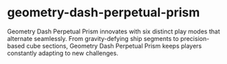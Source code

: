 # geometry-dash-perpetual-prism
Geometry Dash Perpetual Prism innovates with six distinct play modes that alternate seamlessly. From gravity-defying ship segments to precision-based cube sections, Geometry Dash Perpetual Prism keeps players constantly adapting to new challenges.
